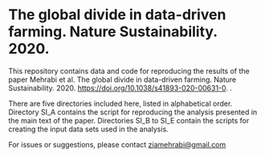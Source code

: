 # The global divide in data-driven farming. Nature Sustainability. 2020.

This repository contains data and code for reproducing the results of the paper Mehrabi et al.  The global divide in data-driven farming. Nature Sustainability. 2020. https://doi.org/10.1038/s41893-020-00631-0. .

There are five directories included here, listed in alphabetical order. Directory SI_A contains the script for reproducing the analysis presented in the main text of the paper. Directories SI_B to SI_E contain the scripts for creating the input data sets used in the analysis. 

For issues or suggestions, please contact ziamehrabi@gmail.com 

